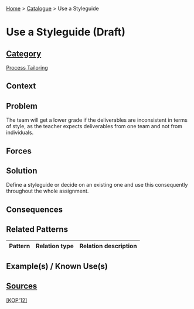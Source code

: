 [Home](../README.md) > [Catalogue](../Patterns_catalogue.md) > Use a Styleguide

# Use a Styleguide (Draft)

## [Category](categories/categories.md)

[Process Tailoring](categories/Process_Tailoring.md)

## Context

## Problem

The team will get a lower grade if the deliverables are inconsistent in terms of style, as the teacher expects deliverables from one team and not from individuals.

## Forces

## Solution

Define a styleguide or decide on an existing one and use this consequently throughout the whole assignment.

## Consequences

## Related Patterns

|Pattern|Relation type|Relation description|
|--|--|--|
 
## Example(s) / Known Use(s)

## [Sources](../References.md)

[[KOP'12]](publications/kop12/kop12.md)
